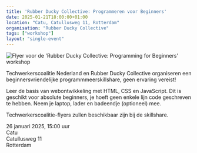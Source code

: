 ```yaml
---
title: 'Rubber Ducky Collective: Programmeren voor Beginners'
date: 2025-01-21T18:00:00+01:00
location: "Catu, Catullusweg 11, Rotterdam"
organisation: "Rubber Ducky Collective"
tags: ["workshop"]
layout: "single-event"
---
```


![Flyer voor de 'Rubber Ducky Collective: Programming for Beginners' workshop](events/2025-01-21/programming-skillshare-catu.png)

Techwerkerscoalitie Nederland en Rubber Ducky Collective organiseren een beginnersvriendelijke programmmeerskillshare, geen ervaring vereist!

Leer de basis van webontwikkeling met HTML, CSS en JavaScript.
Dit is geschikt voor absolute beginners, je hoeft geen enkele lijn code geschreven te hebben.
Neem je laptop, lader en badeendje (optioneel) mee.

Techwerkerscoalitie-flyers zullen beschikbaar zijn bij de skillshare.

26 januari 2025, 15:00 uur  
Catu  
Catullusweg 11  
Rotterdam  
